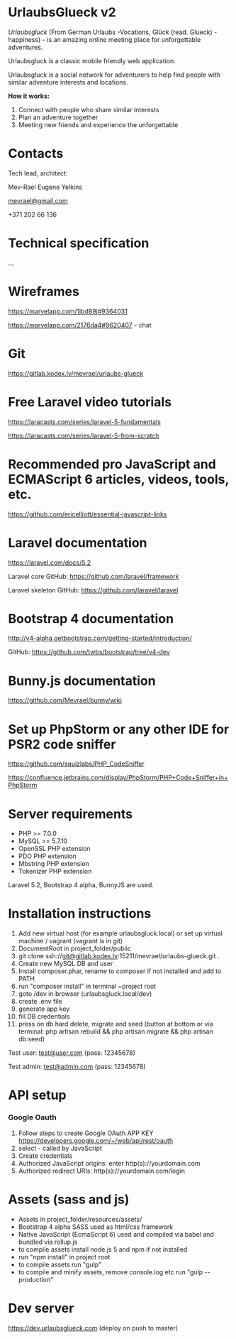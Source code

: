 # UrlaubsGlueck v2

*Urlaubsgluck* (From German Urlaubs -Vocations, Glück (read. Glueck) - happiness) – is an amazing online meeting place for unforgettable adventures.

Urlaubsgluck is a classic mobile friendly web application.

Urlaubsgluck is a social network for adventurers to help find people with similar adventure interests and locations.

**How it works:**
1. Connect with people who share similar interests
2. Plan an adventure together
3. Meeting new friends and experience the unforgettable

# Contacts

Tech lead, architect:

Mev-Rael Eugene Yelkins

mevrael@gmail.com

+371 202 66 136

# Technical specification

...

# Wireframes

https://marvelapp.com/1jbd89j#9364031

https://marvelapp.com/2176da4#9620407 - chat

# Git

https://gitlab.kodex.lv/mevrael/urlaubs-glueck

# Free Laravel video tutorials

https://laracasts.com/series/laravel-5-fundamentals

https://laracasts.com/series/laravel-5-from-scratch

# Recommended pro JavaScript and ECMAScript 6 articles, videos, tools, etc.

https://github.com/ericelliott/essential-javascript-links

# Laravel documentation

https://laravel.com/docs/5.2

Laravel core GitHub: https://github.com/laravel/framework

Laravel skeleton GitHub: https://github.com/laravel/laravel

# Bootstrap 4 documentation

http://v4-alpha.getbootstrap.com/getting-started/introduction/

GitHub: https://github.com/twbs/bootstrap/tree/v4-dev

# Bunny.js documentation

https://github.com/Mevrael/bunny/wiki

# Set up PhpStorm or any other IDE for PSR2 code sniffer

https://github.com/squizlabs/PHP_CodeSniffer

https://confluence.jetbrains.com/display/PhpStorm/PHP+Code+Sniffer+in+PhpStorm

# Server requirements

* PHP >= 7.0.0
* MySQL >= 5.7.10
* OpenSSL PHP extension
* PDO PHP extension
* Mbstring PHP extension
* Tokenizer PHP extension

Laravel 5.2, Bootstrap 4 alpha, BunnyJS are used.

# Installation instructions

1. Add new virtual host (for example urlaubsgluck.local) or set up virtual machine / vagrant (vagrant is in git)
2. DocumentRoot in project_folder/public
3. git clone ssh://git@gitlab.kodex.lv:15211/mevrael/urlaubs-glueck.git .
4. Create new MySQL DB and user
5. Install composer.phar, rename to composer if not installed and add to PATH
6. run "composer install" in terminal ~project root
7. goto /dev in browser (urlaubsgluck.local/dev)
8. create .env file
9. generate app key
10. fill DB credentials
11. press on db hard delete, migrate and seed (button at bottom or via terminal: php artisan rebuild && php artisan migrate && php artisan db:seed)


Test user: test@user.com (pass: 12345678)

Test admin: test@admin.com (pass: 12345678)


# API setup

### Google Oauth

1. Follow steps to create Google OAuth APP KEY https://developers.google.com/+/web/api/rest/oauth
2. select - called by JavaScript
3. Create credentials
4. Authorized JavaScript origins: enter http(s)://yourdomain.com
5. Authorized redirect URIs: http(s)://yourdomain.com/login

# Assets (sass and js)

* Assets in project_folder/resources/assets/
* Bootstrap 4 alpha SASS used as html/css framework
* Native JavaScript (EcmaScript 6) used and compiled via babel and bundled via rollup.js
* to compile assets install node.js 5 and npm if not installed
* run "npm install" in project root
* to compile assets run "gulp"
* to compile and minify assets, remove console.log etc run "gulp --production"

# Dev server

https://dev.urlaubsglueck.com (deploy on push to master)
